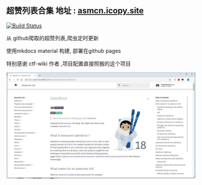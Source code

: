 
## 超赞列表合集 地址 : [asmcn.icopy.site](http://asmcn.icopy.site)

[![Build Status](https://travis-ci.org/icopy-site/asm-cn.svg?branch=master)](https://travis-ci.org/icopy-site/asm-en)

从 github爬取的超赞列表,爬虫定时更新

使用mkdocs material 构建, 部署在github pages

特别感谢 ctf-wiki 作者 ,项目配置直接照搬的这个项目



![show case](showcase.jpg)

